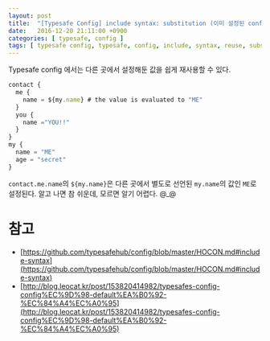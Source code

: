 ```yaml
---
layout: post
title:  "[Typesafe Config] include syntax: substitution (이미 설정된 config 재사용하기)"
date:   2016-12-20 21:11:00 +0900
categories: [ typesafe, config ]
tags: [ typesafe config, typesafe, config, include, syntax, reuse, substitution ]
---
```


Typesafe config 에서는 다른 곳에서 설정해둔 값을 쉽게 재사용할 수 있다.

```javascript
contact {
  me {
    name = ${my.name} # the value is evaluated to "ME"
  }
  you {
    name ="YOU!!"
  }
}
my {
  name = "ME"
  age = "secret"
}
```

`contact.me.name`의 `${my.name}`은 다른 곳에서 별도로 선언된 `my.name`의 값인 `ME`로 설정된다. 알고 나면 참 쉬운데, 모르면 알기 어렵다. @_@

# 참고
- [https://github.com/typesafehub/config/blob/master/HOCON.md#include-syntax](https://github.com/typesafehub/config/blob/master/HOCON.md#include-syntax)
- [http://blog.leocat.kr/post/153820414982/typesafes-config-config%EC%9D%98-default%EA%B0%92-%EC%84%A4%EC%A0%95](http://blog.leocat.kr/post/153820414982/typesafes-config-config%EC%9D%98-default%EA%B0%92-%EC%84%A4%EC%A0%95)
